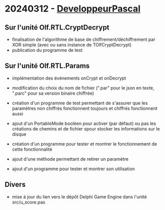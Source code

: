 # 20240312 - [DeveloppeurPascal](https://github.com/DeveloppeurPascal)

## Sur l'unité Olf.RTL.CryptDecrypt

* finalisation de l'algorithme de base de chiffrement/déchiffrement par XOR simple (avec ou sans instance de TOlfCryptDecrypt)
* publication du programme de test

## Sur l'unité Olf.RTL.Params

* implémentation des événements onCrypt et onDecrypt
* modification du choix du nom de fichier (".par" pour le json en texte, ".parc" pour sa version binaire chiffrée)
* création d'un programme de test permettant de s'assurer que les paramètres non chiffrés fonctionnent toujours et chiffrés fonctionnent aussi

* ajout d'un PortableMode booléen pour activer (par défaut) ou pas les créations de chemins et de fichier spour stocker les informations sur le disque
* création d'un programme pour tester et montrer le fonctionnement de cette fonctionnalité

* ajout d'une méthode permettant de retirer un paramètre
* ajout d'un programme pour tester et montrer son utilisation

## Divers

* mise à jour du lien vers le dépôt Delphi Game Engine dans l'unité src/u_score.pas
